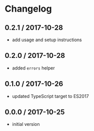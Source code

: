 # Changelog

## 0.2.1 / 2017-10-28

* add usage and setup instructions

## 0.2.0 / 2017-10-28

* added `errors` helper

## 0.1.0 / 2017-10-26

* updated TypeScript target to ES2017

## 0.0.0 / 2017-10-25

* initial version
